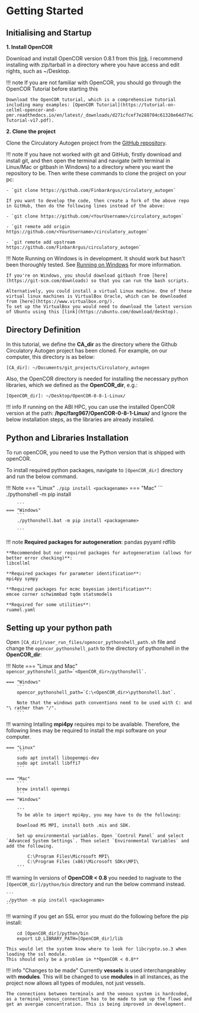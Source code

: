 # Getting Started

## Initialising and Startup

**1. Install OpenCOR**

Download and install OpenCOR version 0.8.1 from this [link](https://opencor.ws/downloads/index.html). I recommend installing with zip/tarball in a directory where you have access and edit rights, such as ~/Desktop.

!!! note
    If you are not familiar with OpenCOR, you should go through the OpenCOR Tutorial before starting this

    Download the OpenCOR tutorial, which is a comprehensive tutorial including many examples: [OpenCOR Tutorial](https://tutorial-on-cellml-opencor-and-pmr.readthedocs.io/en/latest/_downloads/d271cfcef7e288704c61320e64d77e2d/OpenCOR-Tutorial-v17.pdf).

**2. Clone the project**

Clone the Circulatory Autogen project from the [GitHub repository](https://github.com/FinbarArgus/circulatory_autogen).

!!! note
    If you have not worked with git and GitHub, firstly download and install git, and then open the terminal and navigate (with terminal in Linux/Mac or gitbash in Windows) to a directory where you want the repository to be. Then write these commands to clone the project on your pc:

    - `git clone https://github.com/FinbarArgus/circulatory_autogen`

    If you want to develop the code, then create a fork of the above repo in GitHub, then do the following lines instead of the above:

    - `git clone https://github.com/<YourUsername>/circulatory_autogen`

    - `git remote add origin https://github.com/<YourUsername>/circulatory_autogen`

    - `git remote add upstream https://github.com/FinbarArgus/circulatory_autogen`

!!! Note
    Running on Windows is in development. It should work but hasn't been thoroughly tested. See [Running on Windows](#running-on-windows) for more information.

    If you're on Windows, you should download gitbash from [here](https://git-scm.com/downloads) so that you can run the bash scripts. 

    Alternatively, you could install a virtual Linux machine. One of these virtual linux machines is VirtualBox Oracle, which can be downloaded from [here](https://www.virtualbox.org/).
    To set up the VirtualBox you would need to download the latest version of Ubuntu using this [link](https://ubuntu.com/download/desktop).


## Directory Definition

In this tutorial, we define the **CA_dir** as the directory where the Github Circulatory Autogen project has been cloned. For example, on our computer, this directory is as below:

`[CA_dir]: ~/Documents/git_projects/Circulatory_autogen`

Also, the OpenCOR directory is needed for installing the necessary python libraries, which we defined as the **OpenCOR_dir**, e.g.:

`[OpenCOR_dir]: ~/Desktop/OpenCOR-0-8-1-Linux/`

!!! info
    If running on the ABI HPC, you can use the installed OpenCOR version at the path: **/hpc/farg967/OpenCOR-0-8-1-Linux/** and Ignore the below installation steps, as the libraries are already installed.

## Python and Libraries Installation

To run openCOR, you need to use the Python version that is shipped with openCOR. 

To install required python packages, navigate to `[OpenCOR_dir]` directory and run the below command.

!!! Note
    === "Linux"
        ```
        ./pip install <packagename>
        ```
    === "Mac"
        ```
        ./pythonshell -m pip install <packagename>
        
        ```
    === "Windows"
        ```
        ./pythonshell.bat -m pip install <packagename>
        
        ```

!!! note
    **Required packages for autogeneration**:
    pandas pyyaml rdflib

    **Recommended but nor required packages for autogeneration (allows for better error checking)**:
    libcellml

    **Required packages for parameter identification**:
    mpi4py sympy

    **Required packages for mcmc bayesian identification**:
    emcee corner schwimmbad tqdm statsmodels

    **Required for some utilities**:
    ruamel.yaml

## Setting up your python path

Open `[CA_dir]/user_run_files/opencor_pythonshell_path.sh` file and change the `opencor_pythonshell_path` to the directory of pythonshell in the **OpenCOR_dir**: 

!!! Note
    === "Linux and Mac"
        ```
        opencor_pythonshell_path=`<OpenCOR_dir>/pythonshell`.
        ```

    === "Windows"
        ```
        opencor_pythonshell_path=`C:\<OpenCOR_dir>\pythonshell.bat`.
        
        Note that the windows path conventions need to be used with C: and "\ rather than "/".
        ```

!!! warning
    Intalling **mpi4py** requires mpi to be available. Therefore, the following lines may be required to install the mpi software on your computer.

    === "Linux"
        ```
        sudo apt install libopenmpi-dev
        sudo apt install libffi7
        ```

    === "Mac"
        ```
        brew install openmpi
        ```
    === "Windows"

        '''
        To be able to import mpi4py, you may have to do the following:

        Download MS MPI, install both .mis and SDK.

        Set up environmental variables. Open `Control Panel` and select `Advanced System Settings`. Then select `Environmental Variables` and add the following.

            C:\Program Files\Microsoft MPI\
            C:\Program Files (x86)\Microsoft SDKs\MPI\
        '''

!!! warning 
    In versions of **OpenCOR < 0.8** you needed to nagivate to the `[OpenCOR_dir]/python/bin` directory and run the below command instead.

    ```
    ./python -m pip install <packagename>
    ```

!!! warning
    if you get an SSL error you must do the following before the pip install:

        cd [OpenCOR_dir]/python/bin
        export LD_LIBRARY_PATH=[OpenCOR_dir]/lib

    This would let the system know where to look for libcrypto.so.3 when loading the ssl module.
    This should only be a problem in **OpenCOR < 0.8**



!!! info "Changes to be made"
    Currently **vessels** is used interchangeabley with **modules**. This will be changed to use **modules** in all instances, as the project now allows all types of modules, not just vessels.

    The connections between terminals and the venous system is hardcoded, as a terminal_venous_connection has to be made to sum up the flows and get an avergae concentration. This is being improved in development.
